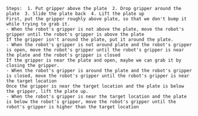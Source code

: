 
    Steps:  1. Put gripper above the plate  2. Drop gripper around the plate  3. Slide the plate back  4. Lift the plate up
    First, put the gripper roughly above plate, so that we don't bump it while trying to grab it. 
    - When the robot's gripper is not above the plate, move the robot's gripper until the robot's gripper is above the plate
    If the gripper isn't around the plate, put it around the plate.
    - When the robot's gripper is not around plate and the robot's gripper is open, move the robot's gripper until the robot's gripper is near the plate and the robot's gripper is closed
    If the gripper is near the plate and open, maybe we can grab it by closing the gripper.
    - When the robot's gripper is around the plate and the robot's gripper is closed, move the robot's gripper until the robot's gripper is near the target location
    Once the gripper is near the target location and the plate is below the gripper, lift the plate up.
    - When the robot's gripper is near the target location and the plate is below the robot's gripper, move the robot's gripper until the robot's gripper is higher than the target location